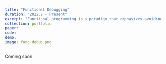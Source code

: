 ```yaml
---
title: "Functional Debugging"
duration: "2022.9 - Present"
excerpt: "Functional programming is a paradigm that emphasizes avoiding shared mutable state. Compared to imperative programming, which focuses more on how the runtime state should be updated to perform a computation, functional programming adopts a more declarative syntax that highlights what the computation should achieve without involving mutable state. Since functional programming differs from imperative programming,programmers might adopt different debugging strategies in functional programming. However, how programmers debug in functional languages remains under-explored. As an initial step, we interviewed four expert functional programmers to gain insight into how they debug in Haskell, a popular functional programming language. Our preliminary findings show that while debugging strategies for Haskell are similar to strategies for other languages, some features of Haskell and functional programming introduce challenges to using these debugging strategies. **Our work-in-progress** aims to gain more understanding of howdebugging is done in Haskell and functional programming in general, and to explore design opportunities for usable debugging aids in this domain."
collection: portfolio
paper:
code:
demo:
image: func-debug.png
---
```


Coming soon

